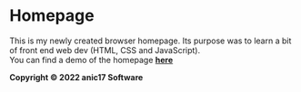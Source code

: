 # Homepage

This is my newly created browser homepage. Its purpose was to learn a bit of front end web dev (HTML, CSS and JavaScript).  
You can find a demo of the homepage [**here**](https://anic17.github.io/homepage)

**Copyright &copy; 2022 anic17 Software**
